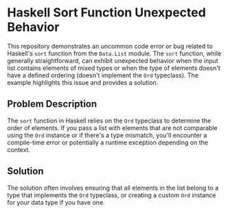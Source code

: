 # Haskell Sort Function Unexpected Behavior

This repository demonstrates an uncommon code error or bug related to Haskell's `sort` function from the `Data.List` module.  The `sort` function, while generally straightforward, can exhibit unexpected behavior when the input list contains elements of mixed types or when the type of elements doesn't have a defined ordering (doesn't implement the `Ord` typeclass).  The example highlights this issue and provides a solution.

## Problem Description
The `sort` function in Haskell relies on the `Ord` typeclass to determine the order of elements. If you pass a list with elements that are not comparable using the `Ord` instance or if there's a type mismatch, you'll encounter a compile-time error or potentially a runtime exception depending on the context.

## Solution
The solution often involves ensuring that all elements in the list belong to a type that implements the `Ord` typeclass, or creating a custom `Ord` instance for your data type if you have one.